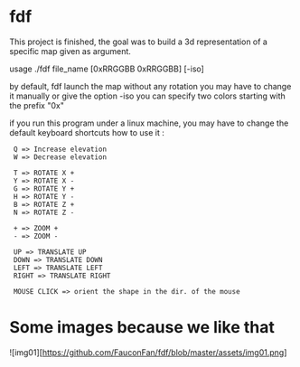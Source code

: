 # fdf

This project is finished, the goal was to build a 3d representation of a specific map given as argument.

usage ./fdf file_name [0xRRGGBB 0xRRGGBB] [-iso]

by default, fdf launch the map without any rotation
you may have to change it manually or give the option -iso
you can specify two colors starting with the prefix "0x"

if you run this program under a linux machine, you may have to change the default keyboard shortcuts
how to use it :

	 Q => Increase elevation
	 W => Decrease elevation

	 T => ROTATE X +
	 Y => ROTATE X -
	 G => ROTATE Y +
	 H => ROTATE Y -
	 B => ROTATE Z +
	 N => ROTATE Z -

	 + => ZOOM +
	 - => ZOOM -

	 UP => TRANSLATE UP
	 DOWN => TRANSLATE DOWN
	 LEFT => TRANSLATE LEFT
	 RIGHT => TRANSLATE RIGHT

	 MOUSE CLICK => orient the shape in the dir. of the mouse

# Some images because we like that

![img01][https://github.com/FauconFan/fdf/blob/master/assets/img01.png]
